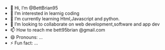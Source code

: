 - 👋 Hi, I’m @BettBrian95
- 👀 I’m interested in learnig coding
- 🌱 I’m currently learning Html,Javascript and python.
- 💞️ I’m looking to collaborate on web development,software and app dev
- 📫 How to reach me bett95brian @gmail.com
- 😄 Pronouns: ...
- ⚡ Fun fact: ...

<!---
BettBrian95/BettBrian95 is a ✨ special ✨ repository because its `README.md` (this file) appears on your GitHub profile.
You can click the Preview link to take a look at your changes.
--->
